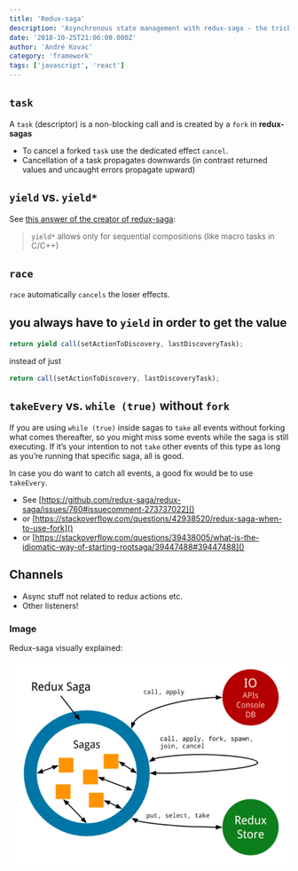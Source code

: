 ```yaml
---
title: 'Redux-saga'
description: 'Asynchronous state management with redux-saga - the tricky bits'
date: '2018-10-25T21:06:00.000Z'
author: 'André Kovac'
category: 'framework'
tags: ['javascript', 'react']
---
```


## `task`

A `task` (descriptor) is a non-blocking call and is created by a `fork` in **redux-sagas**

* To cancel a forked `task` use the dedicated effect `cancel`.
* Cancellation of a task propagates downwards (in contrast returned values and uncaught errors propagate upward)

## `yield` vs. `yield*`

See [this answer of the creator of redux-saga](https://github.com/redux-saga/redux-saga/issues/124#issuecomment-185129000):

> `yield*` allows only for sequential compositions (like macro tasks in C/C++)

## `race`

`race` automatically `cancels` the loser effects.

## you always have to `yield` in order to get the value

```js
return yield call(setActionToDiscovery, lastDiscoveryTask);
```

instead of just

```js
return call(setActionToDiscovery, lastDiscoveryTask);
```

## `takeEvery` vs. `while (true)` without `fork`

If you are using `while (true)` inside sagas to `take` all events without forking what comes thereafter, so you might miss some events while the saga is still executing.
If it’s your intention to not `take` other events of this type as long as you’re running that specific saga, all is good.

In case you do want to catch all events, a good fix would be to use `takeEvery`.

* See [https://github.com/redux-saga/redux-saga/issues/760#issuecomment-273737022]()
* or [https://stackoverflow.com/questions/42938520/redux-saga-when-to-use-fork]()
* or [https://stackoverflow.com/questions/39438005/what-is-the-idiomatic-way-of-starting-rootsaga/39447488#39447488]()


## Channels

- Async stuff not related to redux actions etc.
- Other listeners!


### Image

Redux-saga visually explained:

![redux-saga-circle](./redux-saga-graphic.png)